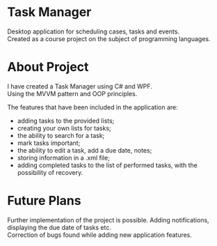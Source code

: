 # Task Manager
Desktop application for scheduling cases, tasks and events.  
Created as a course project on the subject of programming languages.

# About Project
I have created a Task Manager using C# and WPF.  
Using the MVVM pattern and OOP principles. 

The features that have been included in the application are:
  * adding tasks to the provided lists;
  * creating your own lists for tasks;
  * the ability to search for a task;
  * mark tasks important;
  * the ability to edit a task, add a due date, notes;
  * storing information in a .xml file;
  * adding completed tasks to the list of performed tasks, with the possibility of recovery.
  
# Future Plans
Further implementation of the project is possible. Adding notifications, displaying the due date of tasks etс.  
Correction of bugs found while adding new application features.
